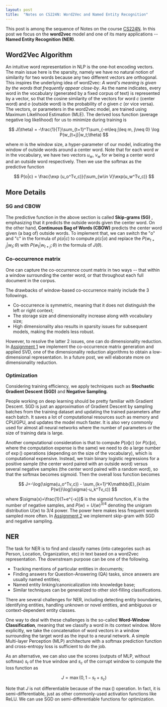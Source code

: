 ```yaml
---
layout: post
title:  "Notes on CS224N: Word2Vec and Named Entity Recognition"
---
```

This post is among the sequence of Notes on the course [CS224N](https://web.stanford.edu/class/archive/cs/cs224n/cs224n.1194/index.html). In this post we focus on the __word2vec__ model and one of its many applications -- __Named Entity Recognition (NER)__.

## Word2Vec Algorithm 
An intuitive word representation in NLP is the one-hot encoding vectors. The main issue here is the sparsity, namely we have no natural notion of similarity for two words because any two different vectors are orthogonal. This inspires the underlying idea of word2vec: *A word's meaning is given by the words that frequently appear close-by*. As the name indicates, every word in the vocabulary (generated by a fixed corpus of text) is represented by a vector, so that the cosine similarity of the vectors for word $c$ (center word) and $o$ (outside word) is the probability of $o$ given $c$ (or vice versa). The vectors, or parameters in the word2vec model, are trained using Maximum Likelihood Estimation (MLE). The derived loss function (average negative log likelihood) for us to minimize during training is 

$$ J(\theta) = -\frac{1}{T}\sum_{t=1}^T\sum_{-m\leq j\leq m, j\neq 0} \log P(w_{t+j}|w_t;\theta) $$ 

where $m$ is the window size, a hyper-parameter of our model, indicating the window of outside words around a center word. Note that for each word $w$ in the vocabulary, we have two vectors $u_w$, $v_w$ for $w$ being a center word and an outside word respectively. Then we use the softmax as the predictive function

$$ P(o|c) = \frac{\exp (u_o^Tv_c)}{\sum_{w\in V}\exp(u_w^Tv_c)} $$

## More Details

### SG and CBOW
The predictive function in the above section is called __Skip-grams (SG)__ , emphasizing that it predicts the outside words given the center word. On the other hand, __Continuous Bag of Words (CBOW)__ predicts the center word given (a bag of) outside words. To implement that, we can switch the "o" and "c" in the formula of $p(o|c)$ to compute $p(c|o)$ and replace the $P(w_{t+j}|w_t;\theta)$ with $P(w_t|w_{t+j};\theta)$ in the formula of $J(\theta)$.

### Co-occurrence matrix
One can capture the co-occurrence count matrix in two ways -- that within a window surrounding the center word, or that throughout each full document in the corpus.

The drawbacks of window-based co-occurrence mainly include the 3 followings.
- Co-occurrence is symmetric, meaning that it does not distinguish the left or right context;
- The storage size and dimensionality increase along with vocabulary size;
- High dimensionality also results in sparsity issues for subsequent models, making the models less robust.

However, to resolve the latter 2 issues, one can do dimensionality reduction. In [Assignment 1](https://github.com/huijunzhao-ds/cs224n/blob/master/a1/exploring_word_vectors.ipynb) we implement the co-occurrence matrix generation and applied SVD, one of the dimensionality reduction algorithms to obtain a low-dimensional representation. In a future post, we will elaborate more on dimensionality reduction.

### Optimization
Considering training efficiency, we apply techniques such as __Stochastic Gradient Descent (SGD)__ and __Negative Sampling__.

People working on deep learning should be pretty familiar with Gradient Descent. SGD is just an approximation of Gradient Descent by sampling batches from the training dataset and updating the trained parameters after each batch. It saves a lot of computational resources such as memory and CPU/GPU, and updates the model much faster. It is also very commonly used for almost all neural networks where the number of parameters or the size of training data is large.

Another computational consideration is that to compute $P(o\|c)$ (or $P(c\|o)$, where the computation expense is the same) we need to do a large number of $\exp()$ operations (depending on the size of the vocabulary), which is computational expensive. Instead, we train binary logistic regressions for a positive sample (the center word paired with an outside word) versus several negative samples (the center word paired with a random word), so that the softmax becomes sigmoid. Then the overall loss function becomes

$$ J=-\log(\sigma(u_o^Tv_c)) - \sum_{k=1}^K\mathbb{E}_{k\sim P(w)}\log(\sigma(-u_k^Tv_c)) $$

where $\sigma(x)=\frac{1}{1+e^{-x}}$ is the sigmoid function, $K$ is the number of negative samples, and $P(w)=U(w)^{3/4}$ denoting the unigram distribution $U(w)$ to $3/4$ power. The power here makes less frequent words sampled more often. In [Assignment 2](https://github.com/huijunzhao-ds/cs224n/tree/master/a2) we implement skip-gram with SGD and negative sampling. 

## NER
The task for NER is to find and classify names (into categories such as Person, Location, Organization, etc) in text based on a word2vec representation. The downstream purpose can be one of the following.
- Tracking mentions of particular entities in documents;
- Finding answers for Question-Answering (QA) tasks, since answers are usually named entities;
- Named entity linking/canonicalization into knowledge base;
- Similar techniques can be generalized to other slot-filling classifications.

There are several challenges for NER, including detecting entity boundaries, identifying entities, handling unknown or novel entities, and ambiguous or context-dependent entity classes. 

One way to deal with these challenges is the so-called __Word-Window Classification__, meaning that we classify a word in its context window. More explicitly, we take the concatenation of word vectors in a window surrounding the target word as the input to a neural network. A simple Multi-layer Perception (MLP) architecture with a softmax prediction function and cross-entropy loss is sufficient to do the job. 

As an alternative, we can also use the scores (outputs of MLP, without softmax) $s_t$ of the true window and $s_c$ of the corrupt window to compute the loss function as 

$$ J=\max(0,1-s_t+s_c) $$

Note that $J$ is not differentiable because of the $\max()$ operation. In fact, it is semi-differentiable, just as other commonly-used activation functions like ReLU. We can use SGD on semi-differentiable functions for optimization.